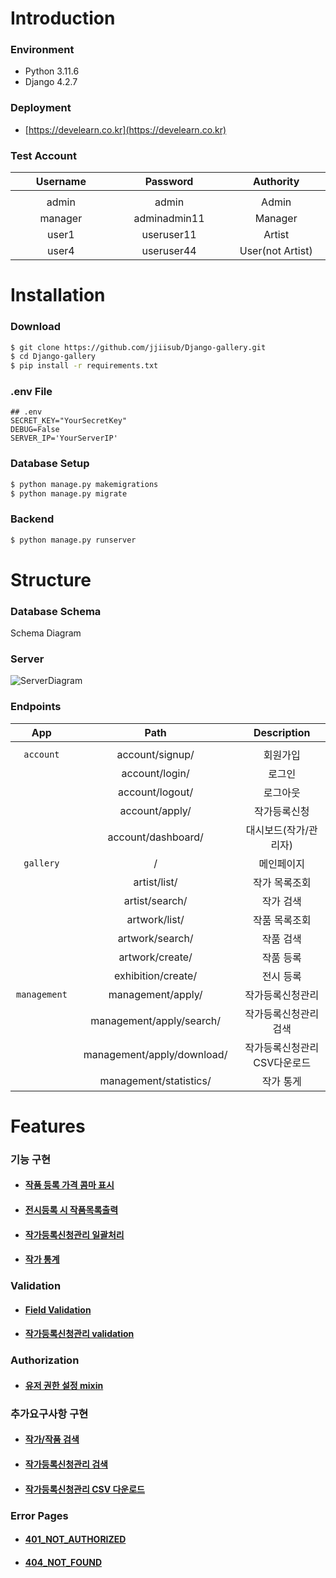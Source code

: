 # Introduction

### Environment

- Python 3.11.6
- Django 4.2.7

### Deployment

- [https://develearn.co.kr](https://develearn.co.kr)

### Test Account

|     Username     |     Password     |    Authority     |
| :--------------: | :--------------: | :--------------: |
| <img width=300/> | <img width=300/> | <img width=300/> |
|      admin       |      admin       |      Admin       |
|     manager      |   adminadmin11   |     Manager      |
|      user1       |    useruser11    |      Artist      |
|      user4       |    useruser44    | User(not Artist) |

# Installation

### Download

```bash
$ git clone https://github.com/jjiisub/Django-gallery.git
$ cd Django-gallery
$ pip install -r requirements.txt
```

### .env File

```shell
## .env
SECRET_KEY="YourSecretKey"
DEBUG=False
SERVER_IP='YourServerIP'
```

### Database Setup

```bash
$ python manage.py makemigrations
$ python manage.py migrate
```

### Backend

```bash
$ python manage.py runserver
```

# Structure

### Database Schema

Schema Diagram

### Server

![ServerDiagram](https://github.com/jjiisub/Django-gallery/assets/89283288/71d20fc3-e889-4a6a-90db-caac1a99663a)

### Endpoints

|       App        |            Path            |         Description          |
| :--------------: | :------------------------: | :--------------------------: |
| <img width=100/> |      <img width=400/>      |       <img width=400/>       |
|    `account`     |      account/signup/       |           회원가입           |
|                  |       account/login/       |            로그인            |
|                  |      account/logout/       |           로그아웃           |
|                  |       account/apply/       |         작가등록신청         |
|                  |     account/dashboard/     |    대시보드(작가/관리자)     |
|    `gallery`     |             /              |          메인페이지          |
|                  |        artist/list/        |        작가 목록조회         |
|                  |       artist/search/       |          작가 검색           |
|                  |       artwork/list/        |        작품 목록조회         |
|                  |      artwork/search/       |          작품 검색           |
|                  |      artwork/create/       |          작품 등록           |
|                  |     exhibition/create/     |          전시 등록           |
|   `management`   |     management/apply/      |       작가등록신청관리       |
|                  |  management/apply/search/  |    작가등록신청관리 검색     |
|                  | management/apply/download/ | 작가등록신청관리 CSV다운로드 |
|                  |   management/statistics/   |          작가 통게           |

# Features

### 기능 구현

- #### [작품 등록 가격 콤마 표시](https://github.com/jjiisub/Django-gallery/wiki/작품등록-가격-콤마표시)

- #### [전시등록 시 작품목록출력](https://github.com/jjiisub/Django-gallery/wiki/전시등록-작품목록-form)

- #### [작가등록신청관리 일괄처리](https://github.com/jjiisub/Django-gallery/wiki/작가등록신청관리-일괄처리)

- #### [작가 통계](https://github.com/jjiisub/Django-gallery/wiki/작가-통계)

### Validation

- #### [Field Validation](https://github.com/jjiisub/Django-gallery/wiki/Field-Validation)

- #### [작가등록신청관리 validation](https://github.com/jjiisub/Django-gallery/wiki/작가-등록신청-관리-validation)

### Authorization

- #### [유저 권한 설정 mixin](https://github.com/jjiisub/Django-gallery/wiki/유저-권한-설정-mixin)

### 추가요구사항 구현

- #### [작가/작품 검색](https://github.com/jjiisub/Django-gallery/wiki/작가-작품-검색)

- #### [작가등록신청관리 검색](https://github.com/jjiisub/Django-gallery/wiki/작가등록신청관리-검색)

- #### [작가등록신청관리 CSV 다운로드](https://github.com/jjiisub/Django-gallery/wiki/작가등록신청관리-CSV-다운로드)

### Error Pages

- #### [401_NOT_AUTHORIZED](https://github.com/jjiisub/Django-gallery/wiki/401_NOT_AUTHORIZED)

- #### [404_NOT_FOUND](https://github.com/jjiisub/Django-gallery/wiki/404_NOT_FOUND)
